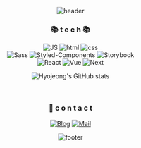 <div align=center>

![header](https://capsule-render.vercel.app/api?type=waving&color=gradient&customColorList=14&height=100&section=header&fontSize=50&animation=fadeIn&fontAlignY=40)

### 📚 t e c h 📚

![JS](https://img.shields.io/badge/JavaScript-FBE851?style=flat-square&logo=JavaScript&logoColor=333)
![html](https://img.shields.io/badge/Html-E7603B?style=flat-square&logo=Html5&logoColor=white)
![css](https://img.shields.io/badge/CSS-2D88CB?style=flat-square&logo=CSS3&logoColor=white)
<br />
![Sass](https://img.shields.io/badge/Sass-E485B5?style=flat-square&logo=Sass&logoColor=white)
![Styled-Components](https://img.shields.io/badge/Styled%20Components-DB7093?style=flat-square&logo=styled-components&logoColor=white)
![Storybook](https://img.shields.io/badge/Storybook-FF4785?style=flat-square&logo=Storybook&logoColor=white)
<br />
![React](https://img.shields.io/badge/React-5DCCEB?style=flat-square&logo=React&logoColor=white)
![Vue](https://img.shields.io/badge/Vue-43BB97?style=flat-square&logo=Vue.js&logoColor=white)
![Next](https://img.shields.io/badge/Next-2C2C2C?style=flat-square&logo=Next.js&logoColor=white)

![Hyojeong's GitHub stats](https://github-readme-stats.vercel.app/api?username=Shinhyojeong&hide=stars&show_icons=true&theme=buefy)

<br />

### 📢 c o n t a c t

[![Blog](https://img.shields.io/badge/Blog-C598D0?style=flat-square&logoColor=white)](https://velog.io/@hyo_o)
[![Mail](https://img.shields.io/badge/Mail-E09595?style=flat-square&logoColor=white)](mailto:hyojeonge0@naver.com)

![footer](https://capsule-render.vercel.app/api?section=footer&type=waving&color=gradient&customColorList=14&height=100)

</div>
